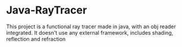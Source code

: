# Java-RayTracer
This project is a functional ray tracer made in java, with an obj reader integrated. It doesn't use any external framework, includes shading, reflection and refraction
